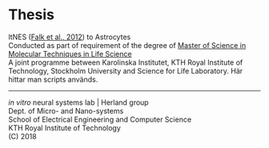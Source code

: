 # Thesis  
ltNES ([Falk et al., 2012](http://dx.doi.org/10.1371/journal.pone.0029597)) to Astrocytes  
Conducted as part of requirement of the degree of [Master of Science in Molecular Techniques in Life Science](https://www.scilifelab.se/education/masters-programmes/masters-programme-in-molecular-techniques-in-life-science/)  
A joint programme between Karolinska Institutet, KTH Royal Institute of Technology, Stockholm University and Science for Life Laboratory.
Här hittar man scripts används.  

***
*in vitro* neural systems lab | Herland group  
Dept. of Micro- and Nano-systems  
School of Electrical Engineering and Computer Science  
KTH Royal Institute of Technology  
(C) 2018  
